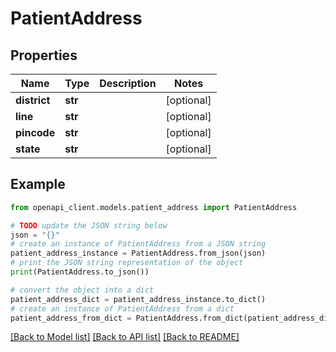 # PatientAddress


## Properties

Name | Type | Description | Notes
------------ | ------------- | ------------- | -------------
**district** | **str** |  | [optional] 
**line** | **str** |  | [optional] 
**pincode** | **str** |  | [optional] 
**state** | **str** |  | [optional] 

## Example

```python
from openapi_client.models.patient_address import PatientAddress

# TODO update the JSON string below
json = "{}"
# create an instance of PatientAddress from a JSON string
patient_address_instance = PatientAddress.from_json(json)
# print the JSON string representation of the object
print(PatientAddress.to_json())

# convert the object into a dict
patient_address_dict = patient_address_instance.to_dict()
# create an instance of PatientAddress from a dict
patient_address_from_dict = PatientAddress.from_dict(patient_address_dict)
```
[[Back to Model list]](../README.md#documentation-for-models) [[Back to API list]](../README.md#documentation-for-api-endpoints) [[Back to README]](../README.md)


